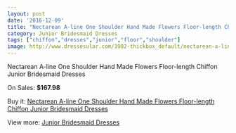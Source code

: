 ```yaml
---
layout: post
date: '2016-12-09'
title: "Nectarean A-line One Shoulder Hand Made Flowers Floor-length Chiffon Junior Bridesmaid Dresses"
category: Junior Bridesmaid Dresses
tags: ["chiffon","dresses","junior","floor","shoulder"]
image: http://www.dressesular.com/3902-thickbox_default/nectarean-a-line-one-shoulder-hand-made-flowers-floor-length-chiffon-junior-bridesmaid-dresses.jpg
---
```

Nectarean A-line One Shoulder Hand Made Flowers Floor-length Chiffon Junior Bridesmaid Dresses

On Sales: **$167.98**
<a href="https://www.dressesular.com/junior-bridesmaid-dresses/1605-nectarean-a-line-one-shoulder-hand-made-flowers-floor-length-chiffon-junior-bridesmaid-dresses.html"><amp-img layout="responsive" width="600" height="600" src="//www.dressesular.com/3902-thickbox_default/nectarean-a-line-one-shoulder-hand-made-flowers-floor-length-chiffon-junior-bridesmaid-dresses.jpg" alt="Nectarean A-line One Shoulder Hand Made Flowers Floor-length Chiffon Junior Bridesmaid Dresses 0" /></a>

Buy it: [Nectarean A-line One Shoulder Hand Made Flowers Floor-length Chiffon Junior Bridesmaid Dresses](https://www.dressesular.com/junior-bridesmaid-dresses/1605-nectarean-a-line-one-shoulder-hand-made-flowers-floor-length-chiffon-junior-bridesmaid-dresses.html "Nectarean A-line One Shoulder Hand Made Flowers Floor-length Chiffon Junior Bridesmaid Dresses")

View more: [Junior Bridesmaid Dresses](https://www.dressesular.com/10-junior-bridesmaid-dresses "Junior Bridesmaid Dresses")